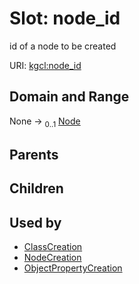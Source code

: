 
# Slot: node_id


id of a node to be created

URI: [kgcl:node_id](http://w3id.org/kgcl/node_id)


## Domain and Range

None &#8594;  <sub>0..1</sub> [Node](Node.md)

## Parents


## Children


## Used by

 * [ClassCreation](ClassCreation.md)
 * [NodeCreation](NodeCreation.md)
 * [ObjectPropertyCreation](ObjectPropertyCreation.md)
